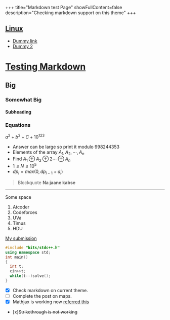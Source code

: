 +++
title="Markdown test Page"
showFullContent=false
description="Checking markdown support on this theme"
+++



[Linux](#)
---
- [Dummy link](#)
- [Dummy 2](#)

# [Testing Markdown](#)
## Big
### Somewhat Big
#### Subheading





### Equations
$a^2+b^2+C + 10^{123}$ 
- Answer can be large so print it modulo $998244353$
- Elements of the array $A_1,A_2,\cdots ,A_n$
- Find $A_1\oplus A_2\oplus2\cdots\oplus A_n$
- $1\leq N \leq10^5$
- $dp_i=max(0,dp_{i-1}+a_i)$

>Blockquote __Na jaane kabse__
---
Some space

1. Atcoder
1. Codeforces
1. UVa
1. Timus
1. HDU

[My submission](#)
```cpp
#include "bits/stdc++.h"
using namespace std;
int main()
{
  int t;
  cin>>t;
  while(t--)solve();
}

```



- [x] Check markdown on current theme.
- [ ] Complete the post on maps.
- [x] Mathjax is working now [referred this](https://geoffruddock.com/math-typesetting-in-hugo/)

- [x]~~Strikethrough is not working~~




